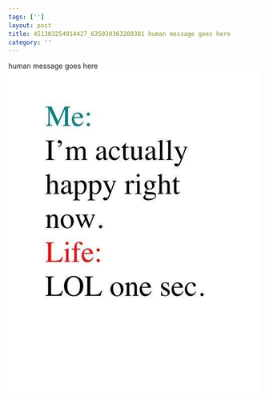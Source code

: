 ```yaml
---
tags: ['']
layout: post
title: 451303254914427_635030363208381 human message goes here
category: ''
---
```

human message goes here
![451303254914427_635030363208381](/uploads/2013-9-30-451303254914427_635030363208381-human-message-goes-here.jpg)
